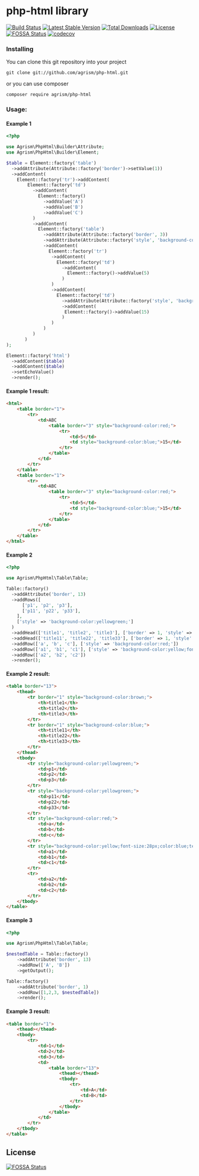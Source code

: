 # php-html library


[![Build Status](https://travis-ci.com/agrism/php-html.svg?branch=master)](https://travis-ci.com/agrism/php-html)
[![Latest Stable Version](https://poser.pugx.org/agrism/php-html/v/stable.svg)](https://packagist.org/packages/agrism/php-html)
[![Total Downloads](https://poser.pugx.org/agrism/php-html/downloads.svg)](https://packagist.org/packages/agrism/php-html)
[![License](https://poser.pugx.org/agrism/php-html/license.svg)](https://packagist.org/packages/agrism/php-html)
[![FOSSA Status](https://app.fossa.com/api/projects/git%2Bgithub.com%2Fagrism%2Fphp-html.svg?type=shield)](https://app.fossa.com/projects/git%2Bgithub.com%2Fagrism%2Fphp-html?ref=badge_shield)
[![codecov](https://codecov.io/gh/agrism/php-html/branch/master/graph/badge.svg?token=NRR5TZ70QL)](https://codecov.io/gh/agrism/php-html)

### Installing

You can clone this git repository into your project 

```
git clone git://github.com/agrism/php-html.git
```

or you can use composer

```
composer require agrism/php-html
```


### Usage:

#### Example 1
```php
<?php

use Agrism\PhpHtml\Builder\Attribute;
use Agrism\PhpHtml\Builder\Element;

$table = Element::factory('table')
  ->addAttribute(Attribute::factory('border')->setValue(1))
  ->addContent(
    Element::factory('tr')->addContent(
        Element::factory('td')
          ->addContent(
            Element::factory()
              ->addValue('A')
              ->addValue('B')
              ->addValue('C')
          )
          ->addContent(
            Element::factory('table')
              ->addAttribute(Attribute::factory('border', 3))
              ->addAttribute(Attribute::factory('style', 'background-color:red;'))
              ->addContent(
                Element::factory('tr')
                 ->addContent(
                   Element::factory('td')
                     ->addContent(
                       Element::factory()->addValue(5)
                     )
                 )
                 ->addContent(
                   Element::factory('td')
                     ->addAttribute(Attribute::factory('style', 'background-color:blue;'))
                     ->addContent(
                      Element::factory()->addValue(15)
                     )
                 )
              )
          )
       )
);

Element::factory('html')
  ->addContent($table)
  ->addContent($table)
  ->setEchoValue()
  ->render();
```
#### Example 1 result:
```html
<html>
    <table border="1">
        <tr>
            <td>ABC
                <table border="3" style="background-color:red;">
                    <tr>
                        <td>5</td>
                        <td style="background-color:blue;">15</td>
                    </tr>
                </table>
            </td>
        </tr>
    </table>
    <table border="1">
        <tr>
            <td>ABC
                <table border="3" style="background-color:red;">
                    <tr>
                        <td>5</td>
                        <td style="background-color:blue;">15</td>
                    </tr>
                </table>
            </td>
        </tr>
    </table>
</html>
```


#### Example 2
```php
<?php

use Agrism\PhpHtml\Table\Table;

Table::factory()
  ->addAttribute('border', 13)
  ->addRows([
      ['p1', 'p2', 'p3'],
      ['p11', 'p22', 'p33'],
    ], 
    ['style' => 'background-color:yellowgreen;']
  )
  ->addHead(['title1', 'title2', 'title3'], ['border' => 1, 'style' => 'background-color:brown;'])
  ->addHead(['title11', 'title22', 'title33'], ['border' => 1, 'style' => 'background-color:blue;'])
  ->addRow(['a', 'b', 'c'], ['style' => 'background-color:red;'])
  ->addRow(['a1', 'b1', 'c1'], ['style' => 'background-color:yellow;font-size:28px;color:blue;text-align:right'])
  ->addRow(['a2', 'b2', 'c2'])
  ->render();     

```

#### Example 2 result:
```html
<table border="13">
    <thead>
        <tr border="1" style="background-color:brown;">
            <th>title1</th>
            <th>title2</th>
            <th>title3</th>
        </tr>
        <tr border="1" style="background-color:blue;">
            <th>title11</th>
            <th>title22</th>
            <th>title33</th>
        </tr>
    </thead>
    <tbody>
        <tr style="background-color:yellowgreen;">
            <td>p1</td>
            <td>p2</td>
            <td>p3</td>
        </tr>
        <tr style="background-color:yellowgreen;">
            <td>p11</td>
            <td>p22</td>
            <td>p33</td>
        </tr>
        <tr style="background-color:red;">
            <td>a</td>
            <td>b</td>
            <td>c</td>
        </tr>
        <tr style="background-color:yellow;font-size:28px;color:blue;text-align:right">
            <td>a1</td>
            <td>b1</td>
            <td>c1</td>
        </tr>
        <tr>
            <td>a2</td>
            <td>b2</td>
            <td>c2</td>
        </tr>
    </tbody>
</table>
```

#### Example 3
```php
<?php

use Agrism\PhpHtml\Table\Table;

$nestedTable = Table::factory()
	->addAttribute('border', 13)
	->addRow(['A', 'B'])
	->getOutput();

Table::factory()
	->addAttribute('border', 1)
	->addRow([1,2,3, $nestedTable])
	->render();
```

#### Example 3 result:
```html
<table border="1">
    <thead></thead>
    <tbody>
        <tr>
            <td>1</td>
            <td>2</td>
            <td>3</td>
            <td>
                <table border="13">
                    <thead></thead>
                    <tbody>
                        <tr>
                            <td>A</td>
                            <td>B</td>
                        </tr>
                    </tbody>
                </table>
            </td>
        </tr>
    </tbody>
</table>
```
## License
[![FOSSA Status](https://app.fossa.com/api/projects/git%2Bgithub.com%2Fagrism%2Fphp-html.svg?type=large)](https://app.fossa.com/projects/git%2Bgithub.com%2Fagrism%2Fphp-html?ref=badge_large)